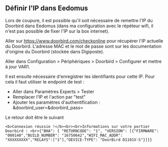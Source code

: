 ## Définir l'IP dans Eedomus
Lors de coupure, il est possible qu'il soit nécessaire de remettre l'IP du Doorbird dans Eedomus (dans ma configuration avec le répéteur wifi, il n'est pas possible de fixer l'IP sur la box internet).

Aller sur https://www.doorbird.com/checkonline pour récupérer l'IP actuelle du Doorbird. L'adresse MAC et le mot de passe sont sur les documentation d'origine du Doorbird (stockée dans Digiposte).

Aller dans Configuration > Périphériques > Doorbird > Configurer et mettre à jour VAR1.

Il est ensuite nécessaire d'enregistrer les identifiants pour cette IP. Pour cela il faut utiliser le endpoint de test : 
- Aller dans Paramètres Experts > Tester
- Remplacer l'IP et l'action par "test"
- Ajouter les paramètres d'authentification : &doorbird_user=<user>&doorbird_pass=<password>

Le retour doit être le suivant
```
<b>Connexion réussie !</b><br><br>Informations sur votre portier Doorbird : <br>{"BHA": { "RETURNCODE": "1", "VERSION": [{"FIRMWARE": "000140","BUILD_NUMBER": "16750642","WIFI_MAC_ADDR": "XXXXXXXXX","RELAYS":["1"],"DEVICE-TYPE": "DoorBird D1101V-S"}]}}
```
